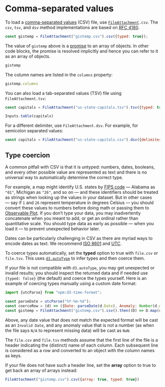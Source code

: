 # Comma-separated values

To load a [comma-separated values](https://en.wikipedia.org/wiki/Comma-separated_values) (CSV) file, use [`FileAttachment`](../javascript/files)`.csv`. The `csv`, `tsv`, and `dsv` method implementations are based on [RFC 4180](https://datatracker.ietf.org/doc/html/rfc4180).

```js echo
const gistemp = FileAttachment("gistemp.csv").csv({typed: true});
```

The value of `gistemp` above is a [promise](../javascript/promises) to an array of objects. In other code blocks, the promise is resolved implicitly and hence you can refer to it as an array of objects.

```js echo
gistemp
```

The column names are listed in the `columns` property:

```js echo
gistemp.columns
```

You can also load a tab-separated values (TSV) file using `FileAttachment.tsv`:

```js echo
const capitals = FileAttachment("us-state-capitals.tsv").tsv({typed: true});
```

```js echo
Inputs.table(capitals)
```

For a different delimiter, use `FileAttachment.dsv`. <a href="https://github.com/observablehq/framework/pull/1172" class="observablehq-version-badge" data-version="prerelease" title="Added in #1172"></a> For example, for semicolon separated values:

```js run=false
const capitals = FileAttachment("us-state-capitals.csv").dsv({delimiter: ";", typed: true});
```

## Type coercion

A common pitfall with CSV is that it is untyped: numbers, dates, booleans, and every other possible value are represented as text and there is no universal way to automatically determine the correct type.

For example, a map might identify U.S. states by [FIPS code](https://transition.fcc.gov/oet/info/maps/census/fips/fips.txt) — Alabama as `"01"`, Michigan as `"26"`, and so on — and these identifiers should be treated as strings when looking up the values in your dataset. But in other cases — say if `1` and `26` represent temperature in degrees Celsius — you should convert these values to numbers before doing math or passing them to [Observable Plot](./plot). If you don’t type your data, you may inadvertently concatenate when you meant to add, or get an ordinal rather than quantitative scale. You should type data as early as possible — when you load it — to prevent unexpected behavior later.

Dates can be particularly challenging in CSV as there are myriad ways to encode dates as text. We recommend [ISO 8601](https://en.wikipedia.org/wiki/ISO_8601) and [UTC](https://en.wikipedia.org/wiki/Coordinated_Universal_Time).

To coerce types automatically, set the **typed** option to true with `file.csv` or `file.tsv`. This uses [`d3.autoType`](https://d3js.org/d3-dsv#autoType) to infer types and then coerce them.

If your file is not compatible with `d3.autoType`, you may get unexpected or invalid results; you should inspect the returned data and if needed use `{typed: false}` (the default) and coerce the types yourself. Here is an example of coercing types manually using a custom date format:

```js run=false
import {utcParse} from "npm:d3-time-format";

const parseDate = utcParse("%Y-%m-%d");
const coerceRow = (d) => ({Date: parseDate(d.Date), Anomaly: Number(d.Anomaly)});
const gistemp = FileAttachment("gistemp.csv").csv().then((D) => D.map(coerceRow));
```

Above, any date value that does not match the expected format will be cast as an `Invalid Date`, and any anomaly value that is not a number (as when the file says `N/A` to represent missing data) will be cast as `NaN`.

The `file.csv` and `file.tsv` methods assume that the first line of the file is a header indicating the (distinct) name of each column. Each subsequent line is considered as a row and converted to an object with the column names as keys.

If your file does not have such a header line, set the **array** option to true to get back an array of arrays instead:

```js echo
FileAttachment("gistemp.csv").csv({array: true, typed: true})
```
